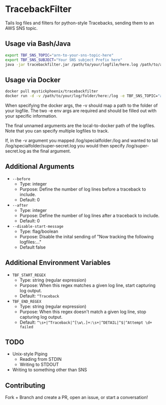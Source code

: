 # TracebackFilter

Tails log files and filters for python-style Tracebacks, sending them to an AWS SNS topic.

## Usage via Bash/Java

```bash
export TBF_SNS_TOPIC="arn-to-your-sns-topic-here"
export TBF_SNS_SUBJECT="Your SNS subject Prefix here"
java -jar tracebackfilter.jar /path/to/your/logfile/here.log /path/to/another/logfile/to/monitor/here.log
```

## Usage via Docker

```bash
docker pull mystickphoenix/tracebackfilter
docker run -d -v /path/to/your/log/folder/here:/log -e TBF_SNS_TOPIC="arn-to-your-sns-topic-here" -e TBF_SNS_SUBJECT="Your SNS subject Prefix here" mystickphoenix/tracebackfilter /log/your-logfile-name-here.log /log/additional-logfiles-to-monitor.log
```

When specifying the docker args, the -v should map a path to the folder of your logfile.  The two -e env args are required and should be filled out with your specific information.

The final unnamed arguments are the local-to-docker path of the logfiles.  Note that you can specify multiple logfiles to track.

If, in the -v argument you mapped /log/specialfolder:/log and wanted to tail /log/specialfolder/super-secret.log you would then specify /log/super-secret.log as the final argument.

## Additional Arguments

* `--before`
  * Type: integer
  * Purpose: Define the number of log lines before a traceback to include.
  * Default: 0
* `--after`
  * Type: integer
  * Purpose: Define the number of log lines after a traceback to include.
  * Default: 0
* `--disable-start-message`
  * Type: flag/boolean
  * Purpose: Disable the inital sending of "Now tracking the following logfiles:..."
  * Default false

## Additional Environment Variables

* `TBF_START_REGEX`
  * Type: string (regular expression)
  * Purpose: When this regex matches a given log line, start capturing log output.
  * Default: `^Traceback`
* `TBF_END_REGEX`
  * Type: string (regular expression)
  * Purpose: When this regex doesn't match a given log line, stop capturing log output.
  * Default: `^\s+|^Traceback|^[\w\.]+:\s+|^DETAIL|^$|^Attempt \d+ failed`

## TODO

* Unix-style Piping
  * Reading from STDIN
  * Writing to STDOUT
* Writing to something other than SNS

## Contributing
Fork + Branch and create a PR, open an issue, or start a conversation!
